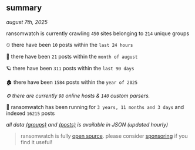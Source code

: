 
## summary
_august 7th, 2025_

ransomwatch is currently crawling `450` sites belonging to `214` unique groups

⏲ there have been `10` posts within the `last 24 hours`

🦈 there have been `21` posts within the `month of august`

🪐 there have been `311` posts within the `last 90 days`

🏚 there have been `1584` posts within the `year of 2025`

_⚙️ there are currently `98` online hosts & `140` custom parsers._

🦕 ransomwatch has been running for `3 years, 11 months and 3 days` and indexed `16215` posts

_all data  [(groups)](http://ransomwhat.telemetry.ltd/groups) and [(posts)](http://ransomwhat.telemetry.ltd/posts) is available in JSON (updated hourly)_

> ransomwatch is fully [open source](https://github.com/joshhighet/ransomwatch#ransomwatch--). please consider [sponsoring](https://github.com/sponsors/joshhighet) if you find it useful!
